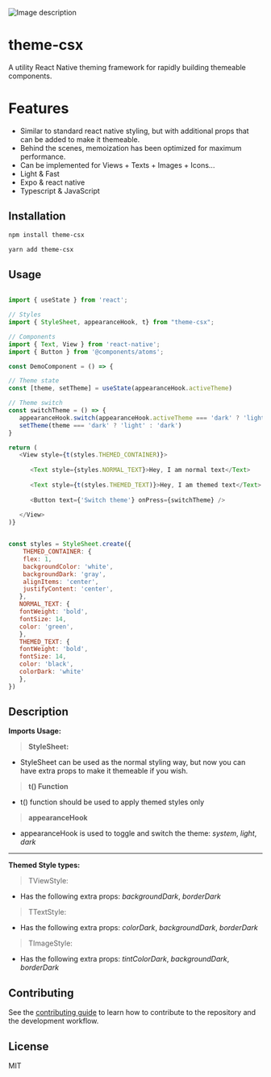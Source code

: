 ![Image description](https://dev-to-uploads.s3.amazonaws.com/uploads/articles/x3nsxwazndhbo79avwxi.png)
# theme-csx

A utility React Native theming framework for rapidly building themeable components.

# Features

- Similar to standard react native styling, but with additional props that can be added to make it themeable.
- Behind the scenes, memoization has been optimized for maximum performance.
- Can be implemented for Views + Texts + Images + Icons...
- Light & Fast
- Expo & react native
- Typescript & JavaScript 

## Installation

```sh
npm install theme-csx
```


```sh 
yarn add theme-csx
```

## Usage

```js

import { useState } from 'react';

// Styles
import { StyleSheet, appearanceHook, t} from "theme-csx";

// Components 
import { Text, View } from 'react-native';
import { Button } from '@components/atoms';

const DemoComponent = () => {

// Theme state
const [theme, setTheme] = useState(appearanceHook.activeTheme)

// Theme switch
const switchTheme = () => {
   appearanceHook.switch(appearanceHook.activeTheme === 'dark' ? 'light' : 'dark')
   setTheme(theme === 'dark' ? 'light' : 'dark')
}

return (
   <View style={t(styles.THEMED_CONTAINER)}>
   
      <Text style={styles.NORMAL_TEXT}>Hey, I am normal text</Text>
      
      <Text style={t(styles.THEMED_TEXT)}>Hey, I am themed text</Text>
      
      <Button text={'Switch theme'} onPress={switchTheme} />
   
   </View>
)}


const styles = StyleSheet.create({
    THEMED_CONTAINER: {
    flex: 1,
    backgroundColor: 'white',
    backgroundDark: 'gray',
    alignItems: 'center',
    justifyContent: 'center',
   },
   NORMAL_TEXT: {
   fontWeight: 'bold',
   fontSize: 14,
   color: 'green',
   },
   THEMED_TEXT: {
   fontWeight: 'bold',
   fontSize: 14,
   color: 'black',
   colorDark: 'white'
   },
})

```
## Description

**Imports Usage:** 
  
> **StyleSheet:**

- StyleSheet can be used as the normal styling way, but now you can have extra props to make it themeable if you wish. 

> **t() Function**

- t() function should be used to apply themed styles only 

> **appearanceHook**

- appearanceHook is used to toggle and switch the theme:  _system_, _light_, _dark_

---

**Themed Style types:** 


> TViewStyle:

- Has the following extra props: _backgroundDark_, _borderDark_ 

> TTextStyle:

- Has the following extra props: _colorDark_, _backgroundDark_, _borderDark_ 


> TImageStyle:

- Has the following extra props: _tintColorDark_, _backgroundDark_, _borderDark_ 


## Contributing

See the [contributing guide](CONTRIBUTING.md) to learn how to contribute to the repository and the development workflow.

## License

MIT
